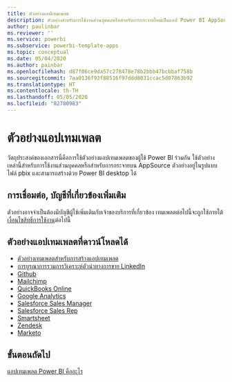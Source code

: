 ```yaml
---
title: ตัวอย่างแอปเทมเพลต
description: ตัวอย่างสำหรับการใช้งานส่วนบุคคลหรือสำหรับการกระจายใหม่เป็นแอป Power BI AppSource
author: paulinbar
ms.reviewer: ''
ms.service: powerbi
ms.subservice: powerbi-template-apps
ms.topic: conceptual
ms.date: 05/04/2020
ms.author: painbar
ms.openlocfilehash: d87f06ce9da57c278478e78b2bbb47bcbbaf758b
ms.sourcegitcommit: 7aa0136f93f88516f97ddd8031ccac5d07863b92
ms.translationtype: HT
ms.contentlocale: th-TH
ms.lasthandoff: 05/05/2020
ms.locfileid: "82780983"
---
```

# <a name="template-apps-samples"></a>ตัวอย่างแอปเทมเพลต

วัตถุประสงค์ของเอกสารนี้คือการใช้ตัวอย่างแอปเทมเพลตของผู้ใช้ Power BI ร่วมกัน ใช้ตัวอย่างเหล่านี้สำหรับการใช้งานส่วนบุคคลหรือสำหรับการกระจายบน AppSource ตัวอย่างอยู่ในรูปแบบไฟล์ pbix และสามารถสร้างด้วย Power BI desktop ได้

## <a name="connection-additional-related-accounts"></a>การเชื่อมต่อ, บัญชีที่เกี่ยวข้องเพิ่มเติม

ตัวอย่างอาจจำเป็นต้องมีบัญชีผู้ใช้เพิ่มเติมกับเจ้าของบริการที่เกี่ยวข้อง  เทมเพลตต่อไปนี้จะถูกใช้ภายใต้[เงื่อนไขสิทธิ์การใช้งาน](https://templateapps.blob.core.windows.net/sampletemplateapps/Sample-Templates-for-app-on-appsource.pdf)ต่อไปนี้

## <a name="downloadable-template-apps-samples"></a>ตัวอย่างแอปเทมเพลตที่ดาวน์โหลดได้

* [ตัวอย่างเทมเพลตสำหรับการสร้างแอปเทมเพลต](https://templateapps.blob.core.windows.net/sampletemplateapps/TemplateforTemplateApps.zip)
* [การบูรณาการรวมการวิเคราะห์ตัวนำทางการขาย LinkedIn](https://templateapps.blob.core.windows.net/sampletemplateapps/SalesNavigatorTemplate.pbix)
* [Github](https://templateapps.blob.core.windows.net/sampletemplateapps/GitHub.pbix)
* [Mailchimp](https://templateapps.blob.core.windows.net/sampletemplateapps/MailChimp.pbix)
* [QuickBooks Online](https://templateapps.blob.core.windows.net/sampletemplateapps/QuickBooksOnline.pbix)
* [Google Analytics](https://templateapps.blob.core.windows.net/sampletemplateapps/GoogleAnalytics.pbix)
* [Salesforce Sales Manager](https://templateapps.blob.core.windows.net/sampletemplateapps/SalesforceSalesManager.pbix)
* [Salesforce Sales Rep](https://templateapps.blob.core.windows.net/sampletemplateapps/SalesforceSalesRep.pbix)
* [Smartsheet](https://templateapps.blob.core.windows.net/sampletemplateapps/Smartsheet.pbix)
* [Zendesk](https://templateapps.blob.core.windows.net/sampletemplateapps/Zendesk.pbix)
* [Marketo](https://templateapps.blob.core.windows.net/sampletemplateapps/Marketo.pbix)

## <a name="next-steps"></a>ขั้นตอนถัดไป

[แอปเทมเพลต Power BI คืออะไร](service-template-apps-overview.md)
